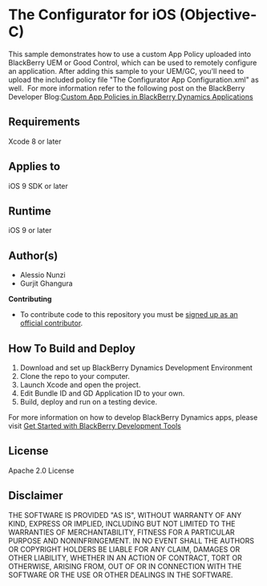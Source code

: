 # The Configurator for iOS (Objective-C)
This sample demonstrates how to use a custom App Policy uploaded into BlackBerry UEM or Good Control, which can be used to remotely configure an application. After adding this sample to your UEM/GC, you'll need to upload the included policy file "The Configurator App Configuration.xml" as well. 
For more information refer to the following post on the BlackBerry Developer Blog:[Custom App Policies in BlackBerry Dynamics Applications](http://devblog.blackberry.com/2016/08/custom-app-policies-in-good-dynamics-applications/)


## Requirements

Xcode 8 or later


## Applies to

iOS 9 SDK or later


## Runtime

iOS 9 or later


## Author(s)

* Alessio Nunzi
* Gurjit Ghangura


**Contributing**

* To contribute code to this repository you must be [signed up as an official contributor](http://blackberry.github.com/howToContribute.html).


## How To Build and Deploy

1. Download and set up BlackBerry Dynamics Development Environment
2. Clone the repo to your computer.
3. Launch Xcode and open the project.
4. Edit Bundle ID and GD Application ID to your own.
5. Build, deploy and run on a testing device. 

For more information on how to develop BlackBerry Dynamics apps, please visit [Get Started with BlackBerry Development Tools](https://community.blackberry.com/community/gdn/get-started) 


## License

Apache 2.0 License


## Disclaimer

THE SOFTWARE IS PROVIDED "AS IS", WITHOUT WARRANTY OF ANY KIND, EXPRESS OR IMPLIED, INCLUDING BUT NOT LIMITED TO THE WARRANTIES OF MERCHANTABILITY, FITNESS FOR A PARTICULAR PURPOSE AND NONINFRINGEMENT. IN NO EVENT SHALL THE AUTHORS OR COPYRIGHT HOLDERS BE LIABLE FOR ANY CLAIM, DAMAGES OR OTHER LIABILITY, WHETHER IN AN ACTION OF CONTRACT, TORT OR OTHERWISE, ARISING FROM, OUT OF OR IN CONNECTION WITH THE SOFTWARE OR THE USE OR OTHER DEALINGS IN THE SOFTWARE.
